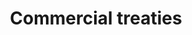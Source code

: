 ---
title: Commercial treaties
longTitle: 'Commercial treaties'
tags:
- gccommon
use:
- "[[Trade agreements]]"
---